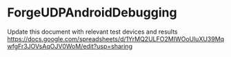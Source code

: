 # ForgeUDPAndroidDebugging

Update this document with relevant test devices and results
https://docs.google.com/spreadsheets/d/1YrMQ2ULFO2MIWOoUluXU39MqwfgFr3JOVsAqOJV0WoM/edit?usp=sharing
